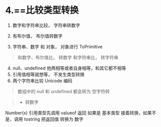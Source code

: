 # 4.==比较类型转换

1. 数字和字符串比较， 字符串转数字

2. 有布尔值， 布尔值转数字

3. 字符串、数字 和 对象， 对象进行 ToPrimitive
  > 和数字、布尔值比， 转数字
  > 和字符串比， 转字符串

4. null、undefined 他两相等或者自身相等，和其它都不相等
5. 引用值相等就想等， 不发生类型转换
6. 两个字符串比较 Unicode 编码

>  数组中的 null 和 undefined 都会转为 空字符转

> + 转数字

Number(x) 引用类型先调用 valueof 返回 如果是 基本类型 接着转换，如果不是，调用 tostring 把返回值 转换为 数字 